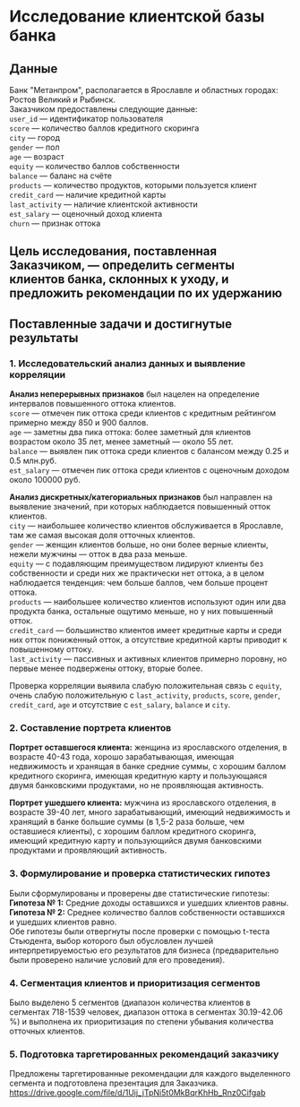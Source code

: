 # Исследование клиентской базы банка

## Данные
Банк "Метанпром", располагается в Ярославле и областных городах: Ростов Великий и Рыбинск.  
Заказчиком предоставлены следующие данные:  
`user_id` — идентификатор пользователя  
`score` — количество баллов кредитного скоринга  
`city` — город  
`gender` — пол  
`age` — возраст  
`equity` — количество баллов собственности  
`balance` — баланс на счёте  
`products` — количество продуктов, которыми пользуется клиент  
`credit_card` — наличие кредитной карты  
`last_activity` — наличие клиентской активности  
`est_salary` — оценочный доход клиента  
`сhurn` — признак оттока  

## Цель исследования, поставленная Заказчиком, — определить сегменты клиентов банка, склонных к уходу, и предложить рекомендации по их удержанию

## Поставленные задачи и достигнутые результаты
### 1. Исследовательский анализ данных и выявление корреляции
**Анализ неперерывных признаков** был нацелен на определение интервалов повышенного оттока клиентов.  
`score` — отмечен пик оттока среди клиентов с кредитным рейтингом примерно между 850 и 900 баллов.  
`age` — заметны два пика оттока: более заметный для клиентов возрастом около 35 лет, менее заметный — около 55 лет.  
`balance` — выявлен пик оттока среди клиентов с балансом между 0.25 и 0.5 млн.руб.  
`est_salary` — отмечен пик оттока среди клиентов с оценочным доходом около 100000 руб.  

**Анализ дискретных/категориальных признаков** был направлен на выявление значений, при которых наблюдается повышенный отток клиентов.  
`city` — наибольшее количество клиентов обслуживается в Ярославле, там же самая высокая доля отточных клиентов.  
`gender` — женщин клиентов больше, но они более верные клиенты, нежели мужчины — отток в два раза меньше.  
`equity` — c подавляющим преимуществом лидируют клиенты без собственности и среди них же практически нет оттока, а в целом наблюдается тенденция: чем больше баллов, чем больше процент оттока.  
`products` — наибольшее количество клиентов используют один или два продукта банка, остальные ощутимо меньше, но у них повышенный отток.  
`credit_card` — большинство клиентов имеет кредитные карты и среди них отток пониженный отток, а отсутствие кредитной карты приводит к повышенному оттоку.  
`last_activity` — пассивных и активных клиентов примерно поровну, но первые менее подвержены оттоку, вторые более.

Проверка корреляции выявила слабую положительная связь с `equity`, очень слабую положительную с `last_activity`, `products`, `score`, `gender`, `credit_card`, `age` и отсутствие с `est_salary`, `balance` и `city`.

### 2. Составление портрета клиентов
**Портрет оставшегося клиента:** женщина из ярославского отделения, в возрасте 40-43 года, хорошо зарабатывающая, имеющая недвижимость  и хранящая в банке средние суммы, с хорошим баллом кредитного скоринга, имеющая кредитную карту и пользующаяся двумя банковскими продуктами, но не проявляющая активность.  

**Портрет ушедшего клиента:** мужчина из ярославского отделения, в возрасте 39-40 лет, много зарабатывающий, имеющий недвижимость и хранящий в банке большие суммы (в 1,5-2 раза больше, чем оставшиеся клиенты), с хорошим баллом кредитного скоринга, имеющий кредитную карту и пользующийся двумя банковскими продуктами и проявляющий активность.

### 3. Формулирование и проверка статистических гипотез
Были сформулированы и проверены две статистические гипотезы:  
**Гипотеза № 1:** Средние доходы оставшихся и ушедших клиентов равны.  
**Гипотеза № 2:** Среднее количество баллов собственности оставшихся и ушедших клиентов равно.  
Обе гипотезы были отвергнуты после проверки с помощью t-теста Стьюдента, выбор которого был обусловлен лучшей интерпретируемостью его результатов для бизнеса (предварительно были проверено наличие условий для его проведения).

### 4. Сегментация клиентов и приоритизация сегментов
Было выделено 5 сегментов (диапазон количества клиентов в сегментах 718-1539 человек, диапазон оттока в сегментах 30.19-42.06 %) и выполнена их приоритизация по степени убывания количества отточных клиентов.

### 5. Подготовка таргетированных рекомендаций заказчику
Предложены таргетированные рекомендации для каждого выделенного сегмента и подготовлена презентация для Заказчика.
https://drive.google.com/file/d/1Uij_jTpNi5t0MkBqrKhHb_Rnz0Cifgab